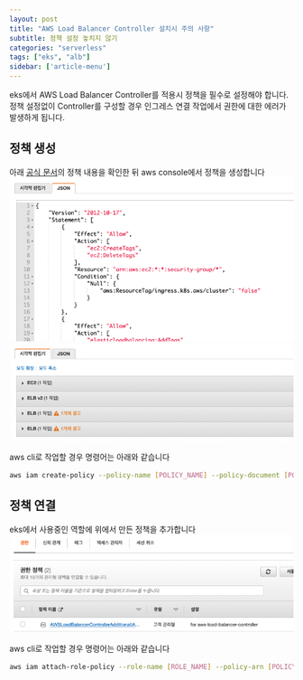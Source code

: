 ```yaml
---
layout: post
title: "AWS Load Balancer Controller 설치시 주의 사항"
subtitle: 정책 설정 놓치지 않기
categories: "serverless"
tags: ["eks", "alb"]
sidebar: ['article-menu']
---
```


eks에서 AWS Load Balancer Controller를 적용시 정책을 필수로 설정해야 합니다.
정책 설정없이 Controller를 구성할 경우 인그레스 연결 작업에서 권한에 대한 에러가 발생하게 됩니다.

## 정책 생성
아래 [공식 문서](https://github.com/kubernetes-sigs/aws-load-balancer-controller/blob/main/docs/install/iam_policy_v1_to_v2_additional.json)의 정책 내용을 확인한 뒤 aws console에서 정책을 생성합니다
<img src="/assets/images/posts/alb_policy_01.png" width="640px" style="margin-left:0">
<img src="/assets/images/posts/alb_policy_02.png" width="640px" style="margin-left:0">

aws cli로 작업할 경우 명령어는 아래와 같습니다
``` bash
aws iam create-policy --policy-name [POLICY_NAME] --policy-document [POLICY_DOCUMENT]
```

## 정책 연결
eks에서 사용중인 역할에 위에서 만든 정책을 추가합니다
<img src="/assets/images/posts/alb_policy_03.png" width="640px" style="margin-left:0">

aws cli로 작업할 경우 명령어는 아래와 같습니다
``` bash
aws iam attach-role-policy --role-name [ROLE_NAME] --policy-arn [POLICY_ARN]
```
